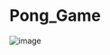 # Pong_Game

![image](https://user-images.githubusercontent.com/107684179/202437847-b29a6863-28eb-40c4-88f4-631b2a3566bb.png)
